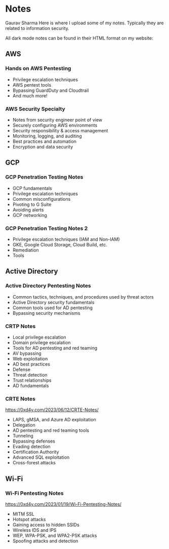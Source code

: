# Notes
Gaurav Sharma
Here is where I upload some of my notes. Typically they are related to information security.

All dark mode notes can be found in their HTML format on my website: 

## AWS
### Hands on AWS Pentesting

- Privilege escalation techniques
- AWS pentest tools
- Bypassing GuardDuty and Cloudtrail
- And much more!

### AWS Security Specialty

- Notes from security engineer point of view
- Securely configuring AWS environments
- Security responsibility & access management 
- Monitoring, logging, and auditing 
- Best practices and automation 
- Encryption and data security

## GCP
### GCP Penetration Testing Notes

- GCP fundamentals
- Privilege escalation techniques 
- Common misconfigurations
- Pivoting to G Suite
- Avoiding alerts
- GCP networking

### GCP Penetration Testing Notes 2

- Privilege escalation techniques (IAM and Non-IAM)
- GKE, Google Cloud Storage, Cloud Build, etc.
- Remediation
- Tools

## Active Directory
### Active Directory Pentesting Notes

- Common tactics, techniques, and procedures used by threat actors
- Active Directory security fundamentals
- Common tools used for AD pentesting
- Bypassing security mechanisms

### CRTP Notes

- Local privilege escalation
- Domain privilege escalation
- Tools for AD pentesting and red teaming
- AV bypassing
- Web exploitation
- AD best practices
- Defense
- Threat detection
- Trust relationships
- AD fundamentals

### CRTE Notes
https://0xd4y.com/2023/06/12/CRTE-Notes/
- LAPS, gMSA, and Azure AD exploitation
- Delegation
- AD pentesting and red teaming tools
- Tunneling
- Bypassing defenses
- Evading detection
- Certification Authority
- Advanced SQL exploitation
- Cross-forest attacks

## Wi-Fi
### Wi-Fi Pentesting Notes
https://0xd4y.com/2023/01/19/Wi-Fi-Pentesting-Notes/
- MITM SSL
- Hotspot attacks
- Gaining access to hidden SSIDs
- Wireless IDS and IPS
- WEP, WPA-PSK, and WPA2-PSK attacks 
- Spoofing attacks and detection



